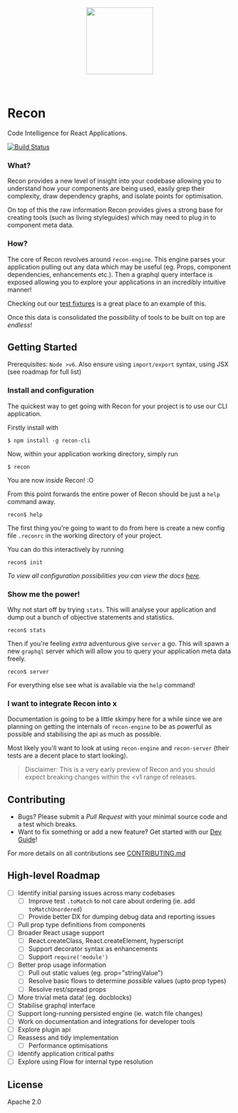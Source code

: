 <p>&nbsp;</p>
<p align="center">
<img src="http://i.imgur.com/BRdEVYW.png" width="150px" />
</p>
<p>&nbsp;</p>

Recon
=====

Code Intelligence for React Applications.

[![Build Status](https://travis-ci.org/lystable/recon.svg?branch=master)](https://travis-ci.org/lystable/recon)

### What?

Recon provides a new level of insight into your codebase allowing you to understand
how your components are being used, easily grep their complexity, draw dependency graphs,
and isolate points for optimisation.

On top of this the raw information Recon provides gives a strong base for creating tools
(such as living styleguides) which may need to plug in to component meta data.

### How?

The core of Recon revolves around `recon-engine`. This engine parses your application pulling out
any data which may be useful (eg. Props, component dependencies, enhancements etc.). Then a
graphql query interface is exposed allowing you to explore your applications in an incredibly
intuitive manner!

Checking out our [test fixtures](./packages/recon-engine/src/engine/__fixtures__/) is a
great place to an example of this.

Once this data is consolidated the possibility of tools to be built on top are *endless*!

Getting Started
---------------

Prerequisites: `Node >v6`. Also ensure using `import/export` syntax, using JSX (see roadmap for full list)

### Install and configuration

The quickest way to get going with Recon for your project is to use our CLI application.

Firstly install with

```
$ npm install -g recon-cli
```

Now, within your application working directory, simply run

```
$ recon
```

You are now *inside* Recon! :O

From this point forwards the entire power of Recon should be just a `help` command away.

```
recon$ help
```

The first thing you're going to want to do from here is create a new config file `.reconrc` in the working directory
of your project.

You can do this interactively by running

```
recon$ init
```

*To view all configuration possibilities you can view the docs [here](./packages/recon-config/README.md).*

### Show me the power!

Why not start off by trying `stats`. This will analyse your application and dump out a bunch of objective
statements and statistics.

```
recon$ stats
```

Then if you're feeling *extra* adventurous give `server` a go. This will spawn a new `graphql` server which will
allow you to query your application meta data freely.

```
recon$ server
```

For everything else see what is available via the `help` command!

### I want to integrate Recon into x

Documentation is going to be a little skimpy here for a while since we are planning on getting
the internals of `recon-engine` to be as powerful as possible and stabilising the api as much as
possible.

Most likely you'll want to look at using `recon-engine` and `recon-server` (their tests are a decent
place to start looking).

> Disclaimer: This is a very early preview of Recon and you should expect breaking changes within the <v1 range of releases.

Contributing
------------

- Bugs? Please submit a *Pull Request* with your minimal source code and a test which breaks.
- Want to fix something or add a new feature? Get started with our [Dev Guide](./docs/dev-guide.md)!

For more details on all contributions see [CONTRIBUTING.md](./CONTRIBUTING.md)

High-level Roadmap
------------------

- [ ] Identify initial parsing issues across many codebases
  - [ ] Improve test `.toMatch` to not care about ordering (ie. add `toMatchUnordered`)
  - [ ] Provide better DX for dumping debug data and reporting issues
- [ ] Pull prop type definitions from components
- [ ] Broader React usage support
  - [ ] React.createClass, React.createElement, hyperscript
  - [ ] Support decorator syntax as enhancements
  - [ ] Support `require('module')`
- [ ] Better prop usage information
  - [ ] Pull out static values (eg. prop="stringValue")
  - [ ] Resolve basic flows to determine *possible* values (upto prop types)
  - [ ] Resolve rest/spread props
- [ ] More trivial meta data! (eg. docblocks)
- [ ] Stabilise graphql interface
- [ ] Support long-running persisted engine (ie. watch file changes)
- [ ] Work on documentation and integrations for developer tools
- [ ] Explore plugin api
- [ ] Reassess and tidy implementation
  - [ ] Performance optimisations
- [ ] Identify application critical paths
- [ ] Explore using Flow for internal type resolution

License
-------

Apache 2.0
